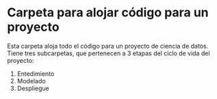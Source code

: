 # Carpeta para alojar código para un proyecto

Esta carpeta aloja todo el código para un proyecto de ciencia de datos. Tiene tres subcarpetas, que pertenecen a 3 etapas del ciclo de vida del proyecto:

1. Entedimiento
2. Modelado
3. Despliegue
